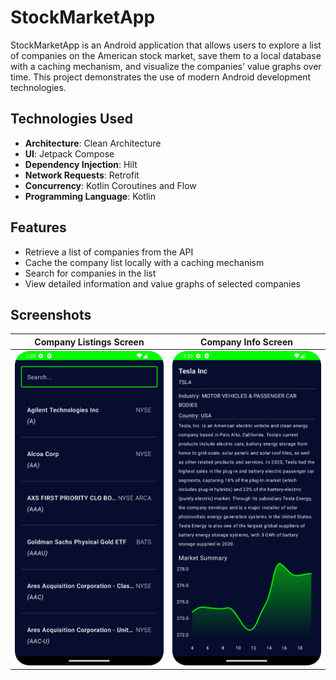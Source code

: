 # StockMarketApp

StockMarketApp is an Android application that allows users to explore a list of companies on the American stock market, save them to a local database with a caching mechanism, and visualize the companies' value graphs over time. This project demonstrates the use of modern Android development technologies.

## Technologies Used

- **Architecture**: Clean Architecture
- **UI**: Jetpack Compose
- **Dependency Injection**: Hilt
- **Network Requests**: Retrofit
- **Concurrency**: Kotlin Coroutines and Flow
- **Programming Language**: Kotlin

## Features

- Retrieve a list of companies from the API
- Cache the company list locally with a caching mechanism
- Search for companies in the list
- View detailed information and value graphs of selected companies

## Screenshots

| Company Listings Screen | Company Info Screen |
| ---------------------- | ------------------ |
| ![Company Listings Screen](./screenshots/Screenshot_20230714_155141.png) | ![Company Info Screen](./screenshots/Screenshot_20230714_155208.png) |
